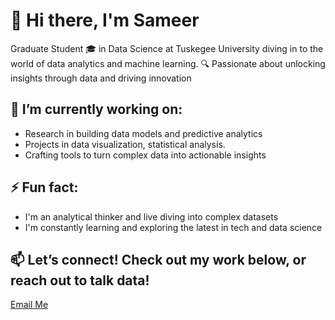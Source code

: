 # 👋 Hi there, I'm Sameer
Graduate Student 🎓 in Data Science at Tuskegee University diving in to the world of data analytics and machine learning.
🔍 Passionate about unlocking insights through data and driving innovation

## 🔭 I’m currently working on:
- Research in building data models and predictive analytics
- Projects in data visualization, statistical analysis.
- Crafting tools to turn complex data into actionable insights
<!--## 🌱 I’m currently learning:
+ SAS programming
+ Genrative AI -->
## ⚡ Fun fact:
+ I'm an analytical thinker and live diving into complex datasets
+ I'm constantly learning and exploring the latest in tech and data science

## 📫 Let’s connect! Check out my work below, or reach out to talk data!

[Email Me](mailto:sameeruddin885@gmail.com) 
<!-- &nbsp;&nbsp;&nbsp;&nbsp;&nbsp;&nbsp;&nbsp; [Instargam](https://www.instagram.com/sameer_xxo/")

[Linkdin]()

**my stats
<p align="center"> <img src="https://github-readme-stats.vercel.app/api?username=sameeruddin00&show_icons=true&theme=gotham" alt="abhisheknaiidu" />
-->
